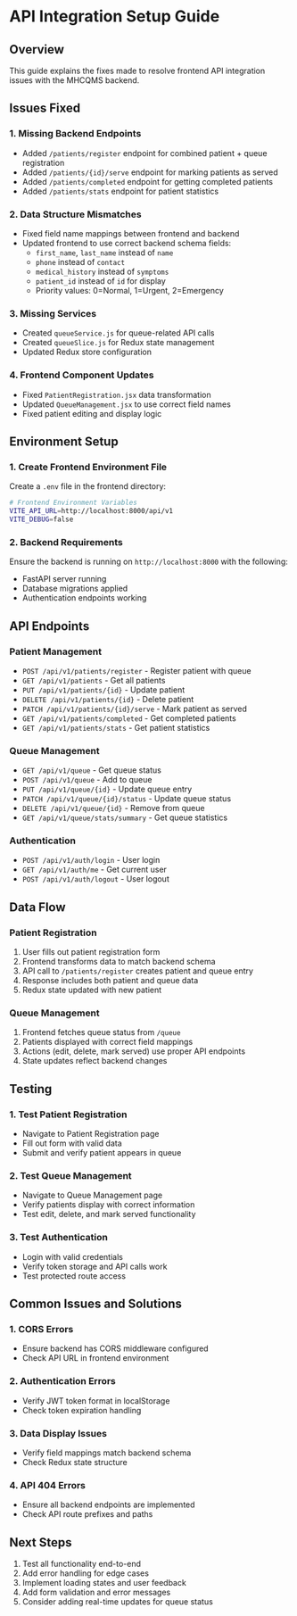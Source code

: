 # API Integration Setup Guide

## Overview
This guide explains the fixes made to resolve frontend API integration issues with the MHCQMS backend.

## Issues Fixed

### 1. Missing Backend Endpoints
- Added `/patients/register` endpoint for combined patient + queue registration
- Added `/patients/{id}/serve` endpoint for marking patients as served
- Added `/patients/completed` endpoint for getting completed patients
- Added `/patients/stats` endpoint for patient statistics

### 2. Data Structure Mismatches
- Fixed field name mappings between frontend and backend
- Updated frontend to use correct backend schema fields:
  - `first_name`, `last_name` instead of `name`
  - `phone` instead of `contact`
  - `medical_history` instead of `symptoms`
  - `patient_id` instead of `id` for display
  - Priority values: 0=Normal, 1=Urgent, 2=Emergency

### 3. Missing Services
- Created `queueService.js` for queue-related API calls
- Created `queueSlice.js` for Redux state management
- Updated Redux store configuration

### 4. Frontend Component Updates
- Fixed `PatientRegistration.jsx` data transformation
- Updated `QueueManagement.jsx` to use correct field names
- Fixed patient editing and display logic

## Environment Setup

### 1. Create Frontend Environment File
Create a `.env` file in the frontend directory:

```bash
# Frontend Environment Variables
VITE_API_URL=http://localhost:8000/api/v1
VITE_DEBUG=false
```

### 2. Backend Requirements
Ensure the backend is running on `http://localhost:8000` with the following:
- FastAPI server running
- Database migrations applied
- Authentication endpoints working

## API Endpoints

### Patient Management
- `POST /api/v1/patients/register` - Register patient with queue
- `GET /api/v1/patients` - Get all patients
- `PUT /api/v1/patients/{id}` - Update patient
- `DELETE /api/v1/patients/{id}` - Delete patient
- `PATCH /api/v1/patients/{id}/serve` - Mark patient as served
- `GET /api/v1/patients/completed` - Get completed patients
- `GET /api/v1/patients/stats` - Get patient statistics

### Queue Management
- `GET /api/v1/queue` - Get queue status
- `POST /api/v1/queue` - Add to queue
- `PUT /api/v1/queue/{id}` - Update queue entry
- `PATCH /api/v1/queue/{id}/status` - Update queue status
- `DELETE /api/v1/queue/{id}` - Remove from queue
- `GET /api/v1/queue/stats/summary` - Get queue statistics

### Authentication
- `POST /api/v1/auth/login` - User login
- `GET /api/v1/auth/me` - Get current user
- `POST /api/v1/auth/logout` - User logout

## Data Flow

### Patient Registration
1. User fills out patient registration form
2. Frontend transforms data to match backend schema
3. API call to `/patients/register` creates patient and queue entry
4. Response includes both patient and queue data
5. Redux state updated with new patient

### Queue Management
1. Frontend fetches queue status from `/queue`
2. Patients displayed with correct field mappings
3. Actions (edit, delete, mark served) use proper API endpoints
4. State updates reflect backend changes

## Testing

### 1. Test Patient Registration
- Navigate to Patient Registration page
- Fill out form with valid data
- Submit and verify patient appears in queue

### 2. Test Queue Management
- Navigate to Queue Management page
- Verify patients display with correct information
- Test edit, delete, and mark served functionality

### 3. Test Authentication
- Login with valid credentials
- Verify token storage and API calls work
- Test protected route access

## Common Issues and Solutions

### 1. CORS Errors
- Ensure backend has CORS middleware configured
- Check API URL in frontend environment

### 2. Authentication Errors
- Verify JWT token format in localStorage
- Check token expiration handling

### 3. Data Display Issues
- Verify field mappings match backend schema
- Check Redux state structure

### 4. API 404 Errors
- Ensure all backend endpoints are implemented
- Check API route prefixes and paths

## Next Steps

1. Test all functionality end-to-end
2. Add error handling for edge cases
3. Implement loading states and user feedback
4. Add form validation and error messages
5. Consider adding real-time updates for queue status
